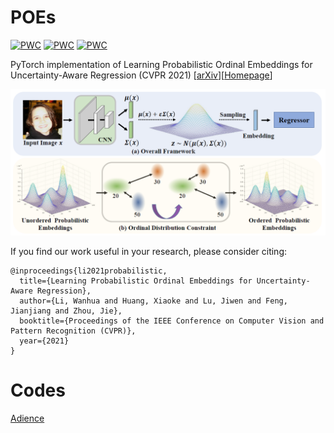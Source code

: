 # POEs

[![PWC](https://img.shields.io/endpoint.svg?url=https://paperswithcode.com/badge/learning-probabilistic-ordinal-embeddings-for/age-estimation-on-adience-1)](https://paperswithcode.com/sota/age-estimation-on-adience-1?p=learning-probabilistic-ordinal-embeddings-for)
[![PWC](https://img.shields.io/endpoint.svg?url=https://paperswithcode.com/badge/learning-probabilistic-ordinal-embeddings-for/historical-color-image-dating-on-hci)](https://paperswithcode.com/sota/historical-color-image-dating-on-hci?p=learning-probabilistic-ordinal-embeddings-for)
[![PWC](https://img.shields.io/endpoint.svg?url=https://paperswithcode.com/badge/learning-probabilistic-ordinal-embeddings-for/aesthetics-quality-assessment-on-image)](https://paperswithcode.com/sota/aesthetics-quality-assessment-on-image?p=learning-probabilistic-ordinal-embeddings-for)


PyTorch implementation of Learning Probabilistic Ordinal Embeddings for Uncertainty-Aware Regression  (CVPR 2021) \[[arXiv](https://arxiv.org/abs/2103.13629)\]\[[Homepage](https://li-wanhua.github.io/POEs/)\]

<p align="center">
  <img src="imgs/framework.png">
</p>

If you find our work useful in your research, please consider citing:
```
@inproceedings{li2021probabilistic,
  title={Learning Probabilistic Ordinal Embeddings for Uncertainty-Aware Regression},
  author={Li, Wanhua and Huang, Xiaoke and Lu, Jiwen and Feng, Jianjiang and Zhou, Jie},
  booktitle={Proceedings of the IEEE Conference on Computer Vision and Pattern Recognition (CVPR)},
  year={2021}
}
```

# Codes
[Adience](./codes/adience_poe)

